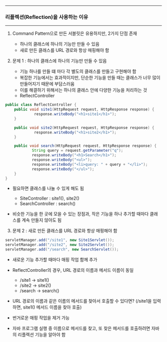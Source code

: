 -----
### 리플렉션(Reflection)을 사용하는 이유
-----
1. Command Pattern으로 만든 서블릿은 유용하지만, 2가지 단점 존재
   - 하나의 클래스에 하나의 기능만 만들 수 있음
   - 새로 만든 클래스를 URL 경로와 항상 매핑해야 함

2. 문제 1 : 하나의 클래스에 하나의 기능만 만들 수 있음
   - 기능 하나를 만들 떄 마다 각 별도의 클래스를 만들고 구현해야 함
   - 복잡한 기능에서는 효과적이지만, 단순한 기능을 만들 때는 클래스가 너무 많이 만들어지기 때문에 부담스러움
   - 이를 해결하기 위해서는 하나의 클래스 안에 다양한 기능을 처리하는 것
   - ReflectController
```java
public class ReflectController {
    public void site1(HttpRequest request, HttpResponse response) {
             response.writeBody("<h1>site1</h1>");
    }

    public void site2(HttpRequest request, HttpResponse response) {
             response.writeBody("<h1>site2</h1>");
    }

    public void search(HttpRequest request, HttpResponse response) {
            String query = request.getParameter("q");
            response.writeBody("<h1>Search</h1>");
            response.writeBody("<ul>");
            response.writeBody("<li>query: " + query + "</li>");
            response.writeBody("</ul>");
    }
}
```
  - 필요하면 클래스를 나눌 수 있게 해도 됨
    + SiteController : site1(), site2()
    + SearchController : search()

  - 비슷한 기능을 한 곳에 모을 수 있는 장점과, 작은 기능을 하나 추가할 때마다 클래스를 계속 만들지 않아도 됨

3. 문제 2 : 새로 만든 클래스를 URL 경로와 항상 매핑해야 함
```java
servletManager.add("/site1", new Site1Servlet());
servletManager.add("/site2", new Site2Servlet());
servletManager.add("/search", new SearchServlet());
```
  - 새로운 기능 추가할 때마다 매핑 작업 함께 추가
  - ReflectController의 경우, URL 경로의 이름과 메서드 이름이 동일
    + /site1 -> site1()
    + /site2 -> site2()
    + /search -> search()

  - URL 경로의 이름과 같은 이름의 메서드를 찾아서 호출할 수 있다면? (/site1을 입력하면, site1() 메서드 이름을 찾아 호출)
  - 번거로운 매핑 작업을 제거 가능

  - 자바 프로그램 실행 중 이름으로 메서드를 찾고, 또 찾은 메서드를 호출하려면 자바의 리플렉션 기능을 알아야 함
